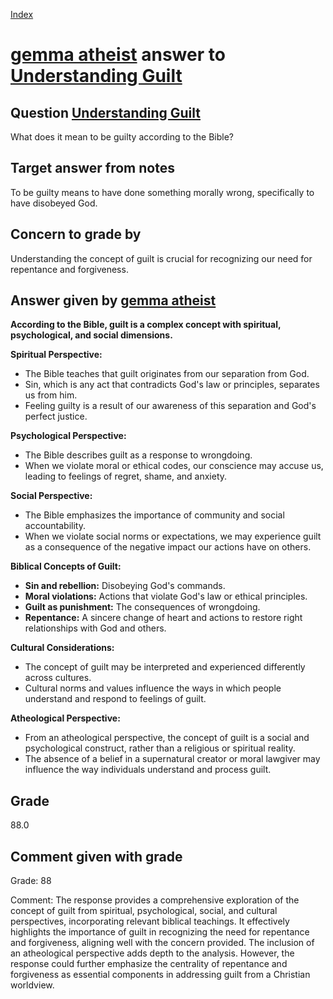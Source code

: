 
[Index](../../index.md)
# [gemma atheist](../../answering_models/gemma_atheist.md) answer to [Understanding Guilt](../../questions/Understanding_Guilt.md)

## Question [Understanding Guilt](../../questions/Understanding_Guilt.md)
What does it mean to be guilty according to the Bible?

## Target answer from notes
To be guilty means to have done something morally wrong, specifically to have disobeyed God.

## Concern to grade by
Understanding the concept of guilt is crucial for recognizing our need for repentance and forgiveness.

## Answer given by [gemma atheist](../../answering_models/gemma_atheist.md)
**According to the Bible, guilt is a complex concept with spiritual, psychological, and social dimensions.**

**Spiritual Perspective:**

* The Bible teaches that guilt originates from our separation from God.
* Sin, which is any act that contradicts God's law or principles, separates us from him.
* Feeling guilty is a result of our awareness of this separation and God's perfect justice.

**Psychological Perspective:**

* The Bible describes guilt as a response to wrongdoing.
* When we violate moral or ethical codes, our conscience may accuse us, leading to feelings of regret, shame, and anxiety.

**Social Perspective:**

* The Bible emphasizes the importance of community and social accountability.
* When we violate social norms or expectations, we may experience guilt as a consequence of the negative impact our actions have on others.

**Biblical Concepts of Guilt:**

* **Sin and rebellion:** Disobeying God's commands.
* **Moral violations:** Actions that violate God's law or ethical principles.
* **Guilt as punishment:** The consequences of wrongdoing.
* **Repentance:** A sincere change of heart and actions to restore right relationships with God and others.

**Cultural Considerations:**

* The concept of guilt may be interpreted and experienced differently across cultures.
* Cultural norms and values influence the ways in which people understand and respond to feelings of guilt.

**Atheological Perspective:**

* From an atheological perspective, the concept of guilt is a social and psychological construct, rather than a religious or spiritual reality.
* The absence of a belief in a supernatural creator or moral lawgiver may influence the way individuals understand and process guilt.

## Grade
88.0

## Comment given with grade
Grade: 88

Comment: The response provides a comprehensive exploration of the concept of guilt from spiritual, psychological, social, and cultural perspectives, incorporating relevant biblical teachings. It effectively highlights the importance of guilt in recognizing the need for repentance and forgiveness, aligning well with the concern provided. The inclusion of an atheological perspective adds depth to the analysis. However, the response could further emphasize the centrality of repentance and forgiveness as essential components in addressing guilt from a Christian worldview.
